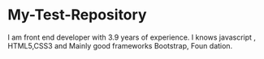# My-Test-Repository
I am front end developer with 3.9 years of experience.
I knows javascript , HTML5,CSS3 and Mainly good frameworks Bootstrap, Foun
dation.

